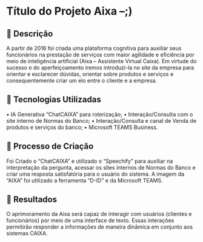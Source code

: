 # Título do Projeto Aixa –;)

## 📒 Descrição
A partir de 2016 foi criada uma plataforma cognitiva para auxiliar seus funcionários na prestação de serviços com maior agilidade e eficiência por meio de inteligência artificial (Aixa – Assistente Virtual Caixa). Em virtude do sucesso e do aperfeiçoamento iremos introduzi-la no site da empresa para orientar e esclarecer dúvidas, orientar sobre produtos e serviços e consequentemente criar um elo entre o cliente e a empresa. 

## 🤖 Tecnologias Utilizadas
•	IA Generativa “ChatCAIXA” para roterização;
•	Interação/Consulta com o site interno de Normas do Banco;
•	Interação/Consulta e canal de Venda de produtos e serviços do banco;
•	Microsoft TEAMS Business.

## 🧐 Processo de Criação
Foi Criado o “ChatCAIXA” e utilizado o “Speechify” para auxiliar na interpretação da pergunta, acessar os sites internos de Normas do Banco e criar uma resposta satisfatória para o usuário do sistema. A imagem da “AIXA” foi utilizado a ferramenta “D-ID” e da Microsoft TEAMS.

## 🚀 Resultados
O aprimoramento da Aixa será capaz de interagir com usuários (clientes e funcionários) por meio de uma interface de texto. Essas interações permitirão responder a informações de maneira dinâmica em conjunto aos sistemas CAIXA. 
